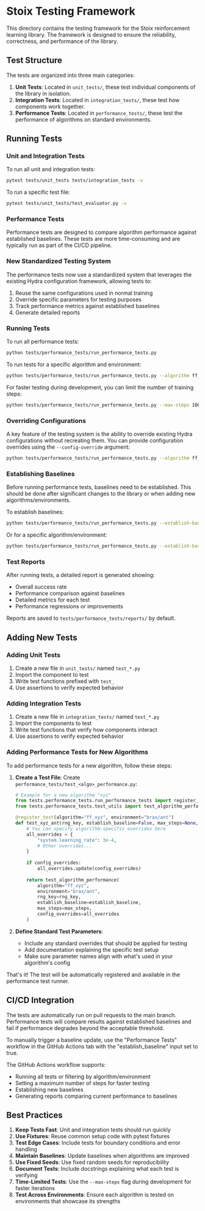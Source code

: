 # Stoix Testing Framework

This directory contains the testing framework for the Stoix reinforcement learning library. The framework is designed to ensure the reliability, correctness, and performance of the library.

## Test Structure

The tests are organized into three main categories:

1. **Unit Tests**: Located in `unit_tests/`, these test individual components of the library in isolation.
2. **Integration Tests**: Located in `integration_tests/`, these test how components work together.
3. **Performance Tests**: Located in `performance_tests/`, these test the performance of algorithms on standard environments.

## Running Tests

### Unit and Integration Tests

To run all unit and integration tests:

```bash
pytest tests/unit_tests tests/integration_tests -v
```

To run a specific test file:

```bash
pytest tests/unit_tests/test_evaluator.py -v
```

### Performance Tests

Performance tests are designed to compare algorithm performance against established baselines. These tests are more time-consuming and are typically run as part of the CI/CD pipeline.

### New Standardized Testing System

The performance tests now use a standardized system that leverages the existing Hydra configuration framework, allowing tests to:

1. Reuse the same configurations used in normal training
2. Override specific parameters for testing purposes
3. Track performance metrics against established baselines
4. Generate detailed reports

### Running Tests

To run all performance tests:

```bash
python tests/performance_tests/run_performance_tests.py
```

To run tests for a specific algorithm and environment:

```bash
python tests/performance_tests/run_performance_tests.py --algorithm ff_sac --environment brax/ant
```

For faster testing during development, you can limit the number of training steps:

```bash
python tests/performance_tests/run_performance_tests.py --max-steps 10000
```

### Overriding Configurations

A key feature of the testing system is the ability to override existing Hydra configurations without recreating them. You can provide configuration overrides using the `--config-override` argument:

```bash
python tests/performance_tests/run_performance_tests.py --algorithm ff_sac --environment brax/ant --config-override "system.learning_rate=1e-4" --config-override "system.buffer_size=500000"
```

### Establishing Baselines

Before running performance tests, baselines need to be established. This should be done after significant changes to the library or when adding new algorithms/environments.

To establish baselines:

```bash
python tests/performance_tests/run_performance_tests.py --establish-baseline
```

Or for a specific algorithm/environment:

```bash
python tests/performance_tests/run_performance_tests.py --establish-baseline --algorithm ff_sac --environment brax/ant
```

### Test Reports

After running tests, a detailed report is generated showing:
- Overall success rate
- Performance comparison against baselines
- Detailed metrics for each test
- Performance regressions or improvements

Reports are saved to `tests/performance_tests/reports/` by default.

## Adding New Tests

### Adding Unit Tests

1. Create a new file in `unit_tests/` named `test_*.py`
2. Import the component to test
3. Write test functions prefixed with `test_`
4. Use assertions to verify expected behavior

### Adding Integration Tests

1. Create a new file in `integration_tests/` named `test_*.py`
2. Import the components to test
3. Write test functions that verify how components interact
4. Use assertions to verify expected behavior

### Adding Performance Tests for New Algorithms

To add performance tests for a new algorithm, follow these steps:

1. **Create a Test File**: Create `performance_tests/test_<algo>_performance.py`:
   ```python
   # Example for a new algorithm "xyz"
   from tests.performance_tests.run_performance_tests import register_test
   from tests.performance_tests.test_utils import test_algorithm_performance
   
   @register_test(algorithm="ff_xyz", environment="brax/ant")
   def test_xyz_ant(rng_key, establish_baseline=False, max_steps=None, config_overrides=None):
       # You can specify algorithm-specific overrides here
       all_overrides = {
           "system.learning_rate": 3e-4,
           # Other overrides...
       }
       
       if config_overrides:
           all_overrides.update(config_overrides)
       
       return test_algorithm_performance(
           algorithm="ff_xyz",
           environment="brax/ant",
           rng_key=rng_key,
           establish_baseline=establish_baseline,
           max_steps=max_steps,
           config_overrides=all_overrides
       )
   ```

2. **Define Standard Test Parameters**:
   - Include any standard overrides that should be applied for testing
   - Add documentation explaining the specific test setup
   - Make sure parameter names align with what's used in your algorithm's config

That's it! The test will be automatically registered and available in the performance test runner.

## CI/CD Integration

The tests are automatically run on pull requests to the main branch. Performance tests will compare results against established baselines and fail if performance degrades beyond the acceptable threshold.

To manually trigger a baseline update, use the "Performance Tests" workflow in the GitHub Actions tab with the "establish_baseline" input set to true.

The GitHub Actions workflow supports:
- Running all tests or filtering by algorithm/environment
- Setting a maximum number of steps for faster testing
- Establishing new baselines
- Generating reports comparing current performance to baselines

## Best Practices

1. **Keep Tests Fast**: Unit and integration tests should run quickly
2. **Use Fixtures**: Reuse common setup code with pytest fixtures
3. **Test Edge Cases**: Include tests for boundary conditions and error handling
4. **Maintain Baselines**: Update baselines when algorithms are improved
5. **Use Fixed Seeds**: Use fixed random seeds for reproducibility
6. **Document Tests**: Include docstrings explaining what each test is verifying
7. **Time-Limited Tests**: Use the `--max-steps` flag during development for faster iterations
8. **Test Across Environments**: Ensure each algorithm is tested on environments that showcase its strengths 